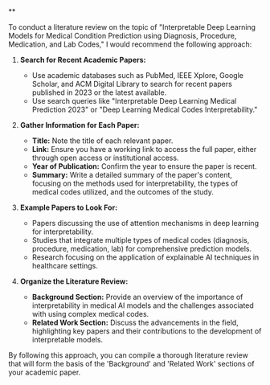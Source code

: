 **

To conduct a literature review on the topic of "Interpretable Deep Learning Models for Medical Condition Prediction using Diagnosis, Procedure, Medication, and Lab Codes," I would recommend the following approach:

1. **Search for Recent Academic Papers:**
   - Use academic databases such as PubMed, IEEE Xplore, Google Scholar, and ACM Digital Library to search for recent papers published in 2023 or the latest available.
   - Use search queries like "Interpretable Deep Learning Medical Prediction 2023" or "Deep Learning Medical Codes Interpretability."

2. **Gather Information for Each Paper:**
   - **Title:** Note the title of each relevant paper.
   - **Link:** Ensure you have a working link to access the full paper, either through open access or institutional access.
   - **Year of Publication:** Confirm the year to ensure the paper is recent.
   - **Summary:** Write a detailed summary of the paper's content, focusing on the methods used for interpretability, the types of medical codes utilized, and the outcomes of the study.

3. **Example Papers to Look For:**
   - Papers discussing the use of attention mechanisms in deep learning for interpretability.
   - Studies that integrate multiple types of medical codes (diagnosis, procedure, medication, lab) for comprehensive prediction models.
   - Research focusing on the application of explainable AI techniques in healthcare settings.

4. **Organize the Literature Review:**
   - **Background Section:** Provide an overview of the importance of interpretability in medical AI models and the challenges associated with using complex medical codes.
   - **Related Work Section:** Discuss the advancements in the field, highlighting key papers and their contributions to the development of interpretable models.

By following this approach, you can compile a thorough literature review that will form the basis of the 'Background' and 'Related Work' sections of your academic paper.